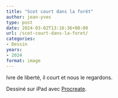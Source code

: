 ```yaml
---
title: "Scot court dans la forêt"
author: jean-yves
type: post
date: 2024-03-02T13:16:36+00:00
url: /scot-court-dans-la-foret/
categories:
- Dessin
years:
- 2024
format: image
---
```

Ivre de liberté, il court et nous le regardons.
<!--more-->
Dessiné sur iPad avec [Procreate](https://procreate.com/).